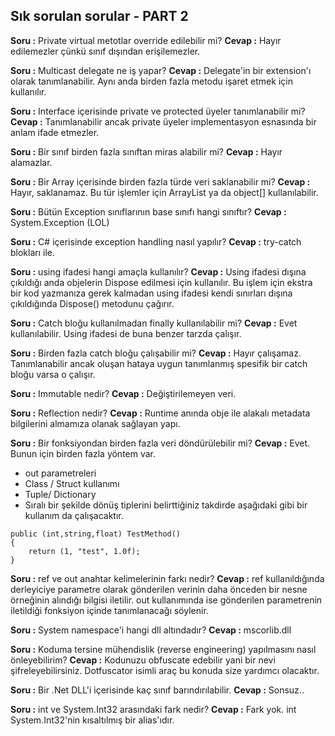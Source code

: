 ## Sık sorulan sorular - PART 2

**Soru :** Private virtual metotlar override edilebilir mi?
**Cevap :** Hayır edilemezler çünkü sınıf dışından erişilemezler.

**Soru :** Multicast delegate ne iş yapar?
**Cevap :** Delegate'in bir extension'ı olarak tanımlanabilir. Aynı anda birden fazla metodu işaret etmek için kullanılır.

**Soru :** Interface içerisinde private ve protected üyeler tanımlanabilir mi?
**Cevap :** Tanımlanabilir ancak private üyeler implementasyon esnasında bir anlam ifade etmezler.

**Soru :** Bir sınıf birden fazla sınıftan miras alabilir mi?
**Cevap :** Hayır alamazlar.

**Soru :** Bir Array içerisinde birden fazla türde veri saklanabilir mi?
**Cevap :** Hayır, saklanamaz. Bu tür işlemler için ArrayList ya da object[] kullanılabilir.

**Soru :** Bütün Exception sınıflarının base sınıfı hangi sınıftır?
**Cevap :** System.Exception (LOL)

**Soru :** C# içerisinde exception handling nasıl yapılır?
**Cevap :** try-catch blokları ile.

**Soru :** using ifadesi hangi amaçla kullanılır?
**Cevap :** Using ifadesi dışına çıkıldığı anda objelerin Dispose edilmesi için kullanılır. Bu işlem için ekstra bir kod yazmanıza gerek kalmadan using ifadesi kendi sınırları dışına çıkıldığında Dispose() metodunu çağırır.

**Soru :** Catch bloğu kullanılmadan finally kullanılabilir mi?
**Cevap :** Evet kullanılabilir. Using ifadesi de buna benzer tarzda çalışır.

**Soru :** Birden fazla catch bloğu çalışabilir mi?
**Cevap :** Hayır çalışamaz. Tanımlanabilir ancak oluşan hataya uygun tanımlanmış spesifik bir catch bloğu varsa o çalışır.

**Soru :** Immutable nedir?
**Cevap :** Değiştirilemeyen veri.

**Soru :** Reflection nedir?
**Cevap :** Runtime anında obje ile alakalı metadata bilgilerini almamıza olanak sağlayan yapı.

**Soru :** Bir fonksiyondan birden fazla veri döndürülebilir mi?
**Cevap :** Evet. Bunun için birden fazla yöntem var.

- out parametreleri 
- Class / Struct kullanımı
- Tuple/ Dictionary
- Sıralı bir şekilde dönüş tiplerini belirttiğiniz takdirde aşağıdaki gibi bir kullanım da çalışacaktır.

```
public (int,string,float) TestMethod()
{
    return (1, "test", 1.0f);
}
```


**Soru :** ref ve out anahtar kelimelerinin farkı nedir?
**Cevap :** ref kullanıldığında derleyiciye parametre olarak gönderilen verinin daha önceden bir nesne örneğinin alındığı bilgisi iletilir. out kullanımında ise gönderilen parametrenin iletildiği fonksiyon içinde tanımlanacağı söylenir.

**Soru :** System namespace'i hangi dll altındadır?
**Cevap :** mscorlib.dll

**Soru :** Koduma tersine mühendislik (reverse engineering) yapılmasını nasıl önleyebilirim?
**Cevap :** Kodunuzu obfuscate edebilir yani bir nevi şifreleyebilirsiniz. Dotfuscator isimli araç bu konuda size yardımcı olacaktır.

**Soru :** Bir .Net DLL'i içerisinde kaç sınıf barındırılabilir.
**Cevap :** Sonsuz..

**Soru :** int ve System.Int32 arasındaki fark nedir?
**Cevap :** Fark yok. int System.Int32'nin kısaltılmış bir alias'ıdır.

